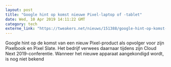 ```yaml
---
layout: post
title: "Google hint op komst nieuwe Pixel-laptop of -tablet"
date: Wed, 10 Apr 2019 14:11:22 GMT
category: tech
externe_link: "https://tweakers.net/nieuws/151388/google-hint-op-komst-nieuwe-pixel-laptop-of-tablet.html"
---
```


Google hint op de komst van een nieuw Pixel-product als opvolger voor zijn Pixelbook en Pixel Slate. Het bedrijf verwees daarnaar tijdens zijn Cloud Next 2019-conferentie. Wanneer het nieuwe apparaat aangekondigd wordt, is nog niet bekend<img src="http://feeds.feedburner.com/~r/tweakers/mixed/~4/S5l0yoKWZdY" height="1" width="1" alt=""/>
